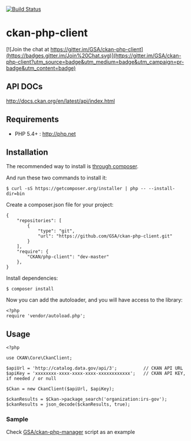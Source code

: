 [![Build Status](https://travis-ci.org/GSA/ckan-php-client.svg)](https://travis-ci.org/GSA/ckan-php-client)

ckan-php-client
===============

[![Join the chat at https://gitter.im/GSA/ckan-php-client](https://badges.gitter.im/Join%20Chat.svg)](https://gitter.im/GSA/ckan-php-client?utm_source=badge&utm_medium=badge&utm_campaign=pr-badge&utm_content=badge)

## API DOCs

http://docs.ckan.org/en/latest/api/index.html


## Requirements

* PHP 5.4+ : <http://php.net>

## Installation

The recommended way to install is [through composer](https://getcomposer.org/download/).

And run these two commands to install it:

    $ curl -sS https://getcomposer.org/installer | php -- --install-dir=bin

Create a composer.json file for your project:

    {
        "repositories": [
            {
                "type": "git",
                "url": "https://github.com/GSA/ckan-php-client.git"
            }
        ],
        "require": {
            "CKAN/php-client": "dev-master"
        },
    }

Install dependencies:

    $ composer install

Now you can add the autoloader, and you will have access to the library:

    <?php
    require 'vendor/autoload.php';

## Usage

    <?php

    use CKAN\Core\CkanClient;

    $apiUrl = 'http://catalog.data.gov/api/3';          // CKAN API URL
    $apiKey = 'xxxxxxxx-xxxx-xxxx-xxxx-xxxxxxxxxxxx';   // CKAN API KEY, if needed / or null

    $Ckan = new CkanClient($apiUrl, $apiKey);

    $ckanResults = $Ckan->package_search('organization:irs-gov');
    $ckanResults = json_decode($ckanResults, true);

### Sample

Check [GSA/ckan-php-manager](https://github.com/GSA/ckan-php-manager/)
script as an example
